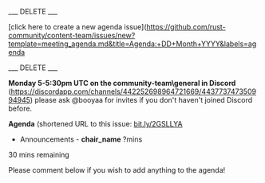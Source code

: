 ___ DELETE ___

[click here to create a new agenda issue](https://github.com/rust-community/content-team/issues/new?template=meeting_agenda.md&title=Agenda:+DD+Month+YYYY&labels=agenda

___ DELETE ___


**Monday 5-5:30pm UTC on the community-team\general in Discord** (https://discordapp.com/channels/442252698964721669/443773747350994945) please ask @booyaa for invites if you don't haven't joined Discord before.

**Agenda** (shortened URL to this issue: [bit.ly/2GSLLYA](http://bit.ly/2GSLLYA)

- Announcements - __chair_name__ ?mins

30 mins remaining

Please comment below if you wish to add anything to the agenda!
